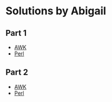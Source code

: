 # Solutions by Abigail

## Part 1

* [AWK](awk/ch-1.awk)
* [Perl](perl/ch-1.pl)

## Part 2

* [AWK](awk/ch-2.awk)
* [Perl](perl/ch-2.pl)
